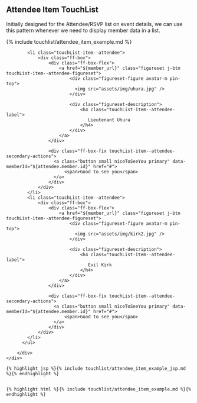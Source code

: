 <div class="doc-content">
	<div class="line">
		<div class="unit size1of2 gutter-right">
			<h2>Attendee Item TouchList</h2>
			<p> Initially designed for the Attendee/RSVP list on event details, we can use this pattern whenever we need to display member data in a list.</p>
		</div>
		<div class="lastUnit">
			{% include touchlist/attendee_item_example.md %}

		    <li class="touchList-item--attendee">
		        <div class="ff-box">
		            <div class="ff-box-flex">
		                <a href="${member_url}" class="figureset j-btn touchList-item--attendee-figureset">
		                    <div class="figureset-figure avatar-m pin-top">
		                      <img src="assets/img/uhura.jpg" />
		                    </div>

		                    <div class="figureset-description">
		                        <h4 class="touchList-item--attendee-label">
		                           Lieutenant Uhura
		                        </h4>
		                    </div>
		                </a>
		            </div>
		          
		            <div class="ff-box-fix touchList-item--attendee-secondary-actions">
		              <a class="button small niceToSeeYou primary" data-memberId="${attendee.member.id}" href="#">
		                  <span>Good to see you</span>
		              </a>
		            </div>
		        </div>
		    </li>
		    <li class="touchList-item--attendee">
		        <div class="ff-box">
		            <div class="ff-box-flex">
		                <a href="${member_url}" class="figureset j-btn touchList-item--attendee-figureset">
		                    <div class="figureset-figure avatar-m pin-top">
		                      <img src="assets/img/kirk2.jpg" />
		                    </div>

		                    <div class="figureset-description">
		                        <h4 class="touchList-item--attendee-label">
		                           Evil Kirk
		                        </h4>
		                    </div>
		                </a>
		            </div>
		        
		            <div class="ff-box-fix touchList-item--attendee-secondary-actions">
		              <a class="button small niceToSeeYou primary" data-memberId="${attendee.member.id}" href="#">
		                  <span>Good to see you</span>
		              </a>
		            </div>
		        </div>
		    </li>
		  </ul>

		</div>
	</div>

	{% highlight jsp %}{% include touchlist/attendee_item_example_jsp.md %}{% endhighlight %}


	{% highlight html %}{% include touchlist/attendee_item_example.md %}{% endhighlight %}
	
</div>